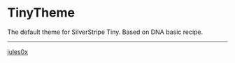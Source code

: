 # TinyTheme

The default theme for SilverStripe Tiny.
Based on DNA basic recipe.

---

[jules0x](https://github.com/jules0x)
